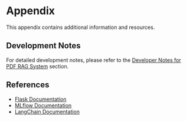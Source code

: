 # Appendix

This appendix contains additional information and resources.

## Development Notes

For detailed development notes, please refer to the [Developer Notes for PDF RAG System](dev_notes.md) section.

## References

- [Flask Documentation](https://flask.palletsprojects.com/)
- [MLflow Documentation](https://mlflow.org/docs/latest/index.html)
- [LangChain Documentation](https://python.langchain.com/docs/get_started/introduction)

